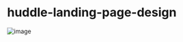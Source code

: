 # huddle-landing-page-design

![image](https://user-images.githubusercontent.com/95668340/201286688-5565bd91-8596-49f1-9151-5005cc7a85e8.png)
